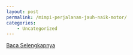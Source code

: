 ```yaml
---
layout: post
permalink: /mimpi-perjalanan-jauh-naik-motor/
categories:
    - Uncategorized
---
```


[Baca Selengkapnya](/07)